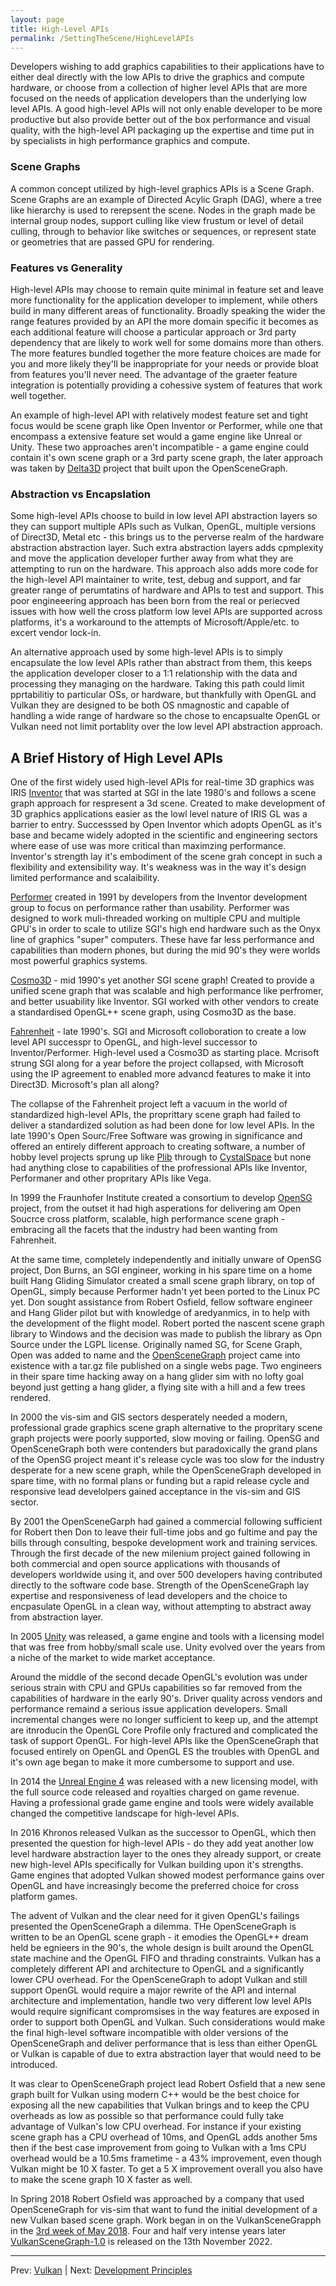 ```yaml
---
layout: page
title: High-Level APIs
permalink: /SettingTheScene/HighLevelAPIs
---
```


Developers wishing to add graphics capabilities to their applications have to either deal directly with the low APIs to drive the graphics and compute hardware, or choose from a collection of higher level APIs that are more focused on the needs of application developers than the underlying low level APIs. A good high-level APIs will not only enable developer to be more productive but also provide better out of the box performance and visual quality, with the high-level API packaging up the expertise and time put in by specialists in high performance graphics and compute.

### Scene Graphs

A common concept utilized by high-level graphics APIs is a Scene Graph. Scene Graphs are an example of Directed Acylic Graph (DAG), where a tree like hierarchy is used to rerepsent the scene.  Nodes in the graph made be internal group nodes, support culling like view frustum or level of detail culling, through to behavior like switches or sequences, or represent state or geometries that are passed GPU for rendering.

### Features vs Generality

High-level APIs may choose to remain quite minimal in feature set and leave more functionality for the application developer to implement, while others build in many different areas of functionality. Broadly speaking the wider the range features provided by an API the more domain specific it becomes as each additional feature will choose a particular approach or 3rd party dependency that are likely to work well for some domains more than others. The more features bundled together the more feature choices are made for you and more likely they'll be inappropriate for your needs or provide bloat from features you'll never need. The advantage of the graeter feature integration is potentially providing a cohessive system of features that work well together.

An example of high-level API with relatively modest feature set and tight focus would be scene graph like Open Inventor or Performer, while one that encompass a extensive feature set would a game engine like Unreal or Unity. These two approaches aren't incompatible - a game engine could contain it's own scene graph or a 3rd party scene graph, the later approach was taken by [Delta3D](https://en.wikipedia.org/wiki/Delta3D) project that built upon the OpenSceneGraph.


### Abstraction vs Encapslation

Some high-level APIs choose to build in low level API abstraction layers so they can support multiple APIs such as Vulkan, OpenGL, multiple versions of Direct3D, Metal etc - this brings us to the perverse realm of the hardware abstraction abstraction layer. Such extra abstraction layers adds cpmplexity and move the application developer further away from what they are attempting to run on the hardware. This approach also adds more code for the high-level API maintainer to write, test, debug and support, and far greater range of perumtatins of hardware and APIs to test and support.  This poor engineeering approach has been born from the real or periecved issues with how well the cross platform low level APIs are supported across platforms, it's a workaround to the attempts of Microsoft/Apple/etc. to excert vendor lock-in.

An alternative approach used by some high-level APIs is to simply encapsulate the low level APIs rather than abstract from them, this keeps the application developer closer to a 1:1 relationship with the data and processing they managing on the hardware. Taking this path could limit pprtabilitiy to particular OSs, or hardware, but thankfully with OpenGL and Vulkan they are designed to be both OS nmagnostic and capable of handling a wide range of hardware so the chose to encapsualte OpenGL or Vulkan need not limit portablity over the low level API abstraction approach.

## A Brief History of High Level APIs

One of the first widely used high-level APIs for real-time 3D graphics was IRIS [Inventor](https://en.wikipedia.org/wiki/Open_Inventor) that was started at SGI in the late 1980's and follows a scene graph approach for respresent a 3d scene.  Created to make development of 3D graphics applications easier as the lowl level nature of IRIS GL was a barrier to entry.  Successsed by Open Inventor which adopts OpenGL as it's base and became widely adopted in the scientific and engineering sectors where ease of use was more critical than maximzing performance.  Inventor's strength lay it's embodiment of the scene grah concept in such a flexibility and extensibility way. It's weakness was in the way it's design limited performance and scalaibility.

[Performer](https://en.wikipedia.org/wiki/OpenGL_Performer) created in 1991 by developers from the Inventor development group to focus on performance rather than usability. Performer was designed to work muli-threaded working on multiple CPU and multiple GPU's in order to scale to utilize SGI's high end hardware such as the Onyx line of graphics "super" computers. These have far less performance and capabilities than modern phones, but during the mid 90's they were worlds most powerful graphics systems.

[Cosmo3D](https://en.wikipedia.org/wiki/OpenGL%2B%2B) - mid 1990's yet another SGI scene graph! Created to provide a unified scene graph that was scalable and high performance like perfromer, and better usuability like Inventor. SGI worked with other vendors to create a standardised OpenGL++ scene graph, using Cosmo3D as the base.

[Fahrenheit](https://en.wikipedia.org/wiki/Fahrenheit_(graphics_API)) - late 1990's. SGI and Microsoft colloboration to create a low level API successpr to OpenGL, and high-level successor to Inventor/Performer. High-level used a Cosmo3D as starting place.  Mcrisoft strung SGI along for a year before the project collapsed, with Microsoft using the IP agreement to enabled more advancd features to make it into Direct3D. Microsoft's plan all along?

The collapse of the Fahrenheit project left a vacuum in the world of standardized high-level APIs, the proprittary scene graph had failed to deliver a standardized solution as had been done for low level APIs. In the late 1990's Open Sourc/Free Software was growing in significance and offered an entirely different approach to creating software, a number of hobby level projects sprung up like [Plib](https://sourceforge.net/projects/plib/) through to [CystalSpace](https://en.wikipedia.org/wiki/Crystal_Space) but none had anything close to capabilities of the profressional APIs like Inventor, Performaner and other propritary APIs like Vega.

In 1999 the Fraunhofer Institute created a consortium to develop [OpenSG](https://en.wikipedia.org/wiki/OpenSG) project, from the outset it had high asperations for delivering am Open Soucrce cross platform, scalable, high performance scene graph - embracing all the facets that the industry had been wanting from Fahrenheit.

At the same time, completely independently and initially unware of OpenSG project, Don Burns, an SGI engineer, working in his spare time on a home built Hang Gliding Simulator created a small scene graph library, on top of OpenGL, simply because Performer hadn't yet been ported to the Linux PC yet. Don sought assistance from Robert Osfield, fellow software engineer and Hang Glider pilot but with knowledge of aredyanmics, in to help with the development of the flight model. Robert ported the nascent scene graph library to Windows and the decision was made to publish the library as Opn Source under the LGPL license.  Originally named SG, for Scene Graph, Open was added to name and the [OpenSceneGraph](https://en.wikipedia.org/wiki/OpenSceneGraph) project came into existence with a tar.gz file published on a single webs page.  Two engineers in their spare time hacking away on a hang glider sim with no lofty goal beyond just getting a hang glider, a flying site with a hill and a few trees rendered.

In 2000 the vis-sim and GIS sectors desperately needed a modern, professional grade graphics scene graph alternative to the propritary scene graph projects were poorly supported, slow moving or failing. OpenSG and OpenSceneGraph both were contenders but paradoxically the grand plans of the OpenSG project meant it's release cycle was too slow for the industry desperate for a new scene graph, while the OpenSceneGraph developed in spare time, with no formal plans or funding but a rapid release cycle and responsive lead develolpers gained acceptance in the vis-sim and GIS sector.

By 2001 the OpenSceneGarph had gained a commercial following sufficient for Robert then Don to leave their full-time jobs and go fultime and pay the bills through consulting, bespoke development work and training services. Through the first decade of the new milenium project gained following in both commercial and open source applications with thousands of developers worldwide using it, and over 500 developers having contributed directly to the software code base.  Strength of the OpenSceneGraph lay expertise and responsiveness of lead developers and the choice to encpasulate OpenGL in a clean way, without attempting to abstract away from abstraction layer.

In 2005 [Unity](https://en.wikipedia.org/wiki/Unity_(game_engine)) was released, a game engine and tools with a licensing model that was free from hobby/small scale use. Unity evolved over the years from a niche of the market to wide market acceptance.

Around the middle of the second decade OpenGL's evolution was under serious strain with CPU and GPUs capabilities so far removed from the capabilities of hardware in the early 90's. Driver quality across vendors and performance remaind a serious issue application developers. Small incremental changes were no longer sufficient to keep up, and the attempt are itnroducin the OpenGL Core Profile only fractured and complicated the task of support OpenGL. For high-level APIs like the OpenSceneGraph that focused entirely on OpenGL and OpenGL ES the troubles with OpenGL and it's own age began to make it more cumbersome to support and use.

In 2014 the [Unreal Engine 4](https://en.wikipedia.org/wiki/Unreal_Engine) was released with a new licensing model, with the full source code released and royalties charged on game revenue. Having a professional grade game engine and tools were widely available changed the competitive landscape for high-level APIs.

In 2016 Khronos released Vulkan as the successor to OpenGL, which then presented the question for high-level APIs - do they add yeat another low level hardware abstraction layer to the ones they already support, or create new high-level APIs specifically for Vulkan building upon it's strengths.  Game engines that adopted Vulkan showed modest performance gains over OpenGL and have increasingly become the preferred choice for cross platform games.

The advent of Vulkan and the clear need for it given OpenGL's failings presented the OpenSceneGraph a dilemma. THe OpenSceneGraph is written to be an OpenGL scene graph - it emodies the OpenGL++ dream held be egnieers in the 90's, the whole design is built around the OpenGL state machine and the OpenGL FIFO and thrading constraints.  Vulkan has a completely different API and architecture to OpenGL and a significantly lower CPU overhead.  For the OpenSceneGraph to adopt Vulkan and still support OpenGL would require a major rewrite of the API and internal architecture and implementation, handle two very different low level APIs would require significant compromsises in the way features are exposed in order to support both OpenGL and Vulkan.  Such considerations would make the final high-level software incompatible with older versions of the OpenSceneGraph and deliver performance that is less than either OpenGL or Vulkan is capable of due to extra abstraction layer that would need to be introduced.

It was clear to OpenSceneGraph project lead Robert Osfield that a new sene graph built for Vulkan using modern C++ would be the best choice for exposing all the new capabilities that Vulkan brings and to keep the CPU overheads as low as possible so that performance could fully take advantage of Vulkan's low CPU overhead.  For instance if your existing scene graph has a CPU overhead of 10ms, and OpenGL adds another 5ms then if the best case improvement from going to Vulkan with a 1ms CPU overhead would be a 10.5ms frametime - a 43% improvement, even though Vulkan might be 10 X faster.  To get a 5 X improvement overall you also have to make the scene graph 10 X faster as well.

In Spring 2018 Robert Osfield was approached by a company that used OpenSceneGraph for vis-sim that want to fund the initial development of a new Vulkan based scene graph. Work began in on the VulkanSceneGrapph in the [3rd week of May 2018](https://github.com/vsg-dev/VulkanSceneGraph/commit/5fb0bdb1b49741ac5f8911c21128511a46823825).  Four and half very intense years later [VulkanSceneGraph-1.0](https://github.com/vsg-dev/VulkanSceneGraph/releases/tag/VulkanSceneGraph-1.0.0) is released on the 13th November 2022.

---

Prev: [Vulkan](Vulkan.md) | Next: [Development Principles](DevelopmentPrinciples.md)
